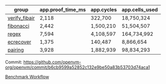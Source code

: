 | group | app.proof_time_ms | app.cycles | app.cells_used | leaf.proof_time_ms | leaf.cycles | leaf.cells_used |
| -- | -- | -- | -- | -- | -- | -- |
| [verify_fibair](https://github.com/openvm-org/openvm/blob/benchmark-results/benchmarks-pr/2032/verify_fibair-b6cb9599a52852c132e9be50a83b53703d74aca1.md) | 2,118 |  322,700 |  18,750,324 |- | - | - |
| [fibonacci](https://github.com/openvm-org/openvm/blob/benchmark-results/benchmarks-pr/2032/fibonacci-b6cb9599a52852c132e9be50a83b53703d74aca1.md) | 2,442 |  1,500,210 |  51,504,507 |- | - | - |
| [regex](https://github.com/openvm-org/openvm/blob/benchmark-results/benchmarks-pr/2032/regex-b6cb9599a52852c132e9be50a83b53703d74aca1.md) | 7,594 |  4,108,597 |  164,734,992 |- | - | - |
| [ecrecover](https://github.com/openvm-org/openvm/blob/benchmark-results/benchmarks-pr/2032/ecrecover-b6cb9599a52852c132e9be50a83b53703d74aca1.md) | 1,375 |  140,487 |  8,866,654 |- | - | - |
| [pairing](https://github.com/openvm-org/openvm/blob/benchmark-results/benchmarks-pr/2032/pairing-b6cb9599a52852c132e9be50a83b53703d74aca1.md) | 3,928 |  1,882,939 |  98,834,293 |- | - | - |


Commit: https://github.com/openvm-org/openvm/commit/b6cb9599a52852c132e9be50a83b53703d74aca1

[Benchmark Workflow](https://github.com/openvm-org/openvm/actions/runs/17138237828)
